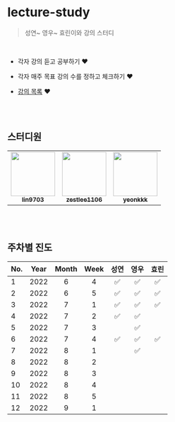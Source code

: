 # lecture-study
> 성연~ 영우~ 효린이와 강의 스터디  

<br>

* 각자 강의 듣고 공부하기 ❤️  

* 각자 매주 목표 강의 수를 정하고 체크하기 ❤️

* [강의 목록](https://github.com/YoungPaGirls/lecture-study/tree/main/lecture) ❤️


<br><br>

## 스터디원

  
<table>
  <tr>
     <td align="center"><a href="https://github.com/lin9703"><img src="https://avatars.githubusercontent.com/u/37198145?v=4?s=100" width="100px;" alt=""/><br /><sub><b>lin9703</b></sub></a><br /></td>
    <td align="center"><a href="https://github.com/zestlee1106"><img src="https://avatars.githubusercontent.com/u/47649108?v=4?s=100" width="100px;" alt=""/><br /><sub><b>zestlee1106</b></sub></a><br /></td>
     <td align="center"><a href="https://github.com/yeonkkk"><img src="https://avatars.githubusercontent.com/u/88660886?v=4?v=4?s=100" width="100px;" alt=""/><br /><sub><b>yeonkkk</b></sub></a><br /></td>
</tr>
</table>


<br><br>

## 주차별 진도 
|No. |Year| Month |Week|성연|영우|효린|
|:---|:---:|:---:|:---:|:---:|:---:|:---:|
|1|2022|6|4| ✅ | ✅ | ✅ |
|2|2022|6|5| ✅ | ✅ | ✅ |
|3|2022|7|1| ✅ | ✅ | ✅ |
|4|2022|7|2| ✅ | ✅ |  |
|5|2022|7|3| | ✅ | |
|6|2022|7|4| ✅ | ✅ | ✅ |
|7|2022|8|1| | ✅ | |
|8|2022|8|2| | | |
|9|2022|8|3| | | |
|10|2022|8|4| | | |
|11|2022|8|5| | | |
|12|2022|9|1| | | |

